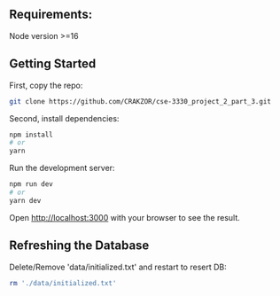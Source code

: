 ## Requirements:
Node version >=16

## Getting Started


First, copy the repo:
 ```bash
git clone https://github.com/CRAKZOR/cse-3330_project_2_part_3.git
```

Second, install dependencies:
```bash
npm install
# or
yarn
```

Run the development server:
```bash
npm run dev
# or
yarn dev
```

Open [http://localhost:3000](http://localhost:3000) with your browser to see the result.

## Refreshing the Database
Delete/Remove 'data/initialized.txt' and restart to resert DB:
 ```bash
rm './data/initialized.txt'
```